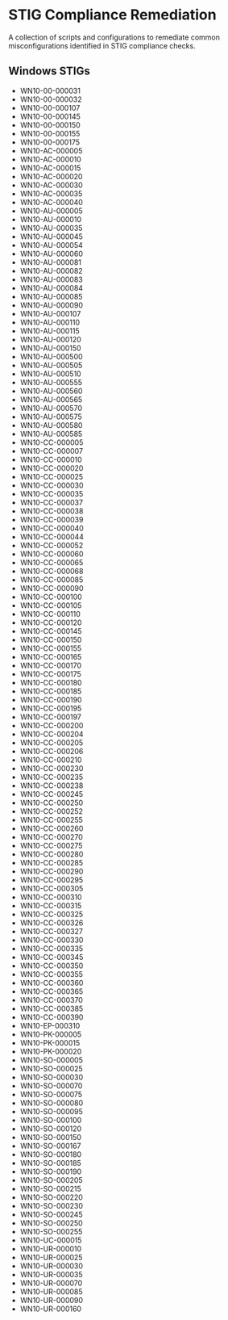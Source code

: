 # STIG Compliance Remediation

A collection of scripts and configurations to remediate common misconfigurations identified in STIG compliance checks.

## Windows STIGs
- WN10-00-000031  
- WN10-00-000032  
- WN10-00-000107  
- WN10-00-000145  
- WN10-00-000150  
- WN10-00-000155  
- WN10-00-000175  
- WN10-AC-000005  
- WN10-AC-000010  
- WN10-AC-000015  
- WN10-AC-000020  
- WN10-AC-000030  
- WN10-AC-000035  
- WN10-AC-000040  
- WN10-AU-000005  
- WN10-AU-000010  
- WN10-AU-000035  
- WN10-AU-000045  
- WN10-AU-000054  
- WN10-AU-000060  
- WN10-AU-000081  
- WN10-AU-000082  
- WN10-AU-000083  
- WN10-AU-000084  
- WN10-AU-000085  
- WN10-AU-000090  
- WN10-AU-000107  
- WN10-AU-000110  
- WN10-AU-000115  
- WN10-AU-000120  
- WN10-AU-000150  
- WN10-AU-000500  
- WN10-AU-000505  
- WN10-AU-000510  
- WN10-AU-000555  
- WN10-AU-000560  
- WN10-AU-000565  
- WN10-AU-000570  
- WN10-AU-000575  
- WN10-AU-000580  
- WN10-AU-000585  
- WN10-CC-000005  
- WN10-CC-000007  
- WN10-CC-000010  
- WN10-CC-000020  
- WN10-CC-000025  
- WN10-CC-000030  
- WN10-CC-000035  
- WN10-CC-000037  
- WN10-CC-000038  
- WN10-CC-000039  
- WN10-CC-000040  
- WN10-CC-000044  
- WN10-CC-000052  
- WN10-CC-000060  
- WN10-CC-000065  
- WN10-CC-000068  
- WN10-CC-000085  
- WN10-CC-000090  
- WN10-CC-000100  
- WN10-CC-000105  
- WN10-CC-000110  
- WN10-CC-000120  
- WN10-CC-000145  
- WN10-CC-000150  
- WN10-CC-000155  
- WN10-CC-000165  
- WN10-CC-000170  
- WN10-CC-000175  
- WN10-CC-000180  
- WN10-CC-000185  
- WN10-CC-000190  
- WN10-CC-000195  
- WN10-CC-000197  
- WN10-CC-000200  
- WN10-CC-000204  
- WN10-CC-000205  
- WN10-CC-000206  
- WN10-CC-000210  
- WN10-CC-000230  
- WN10-CC-000235  
- WN10-CC-000238  
- WN10-CC-000245  
- WN10-CC-000250  
- WN10-CC-000252  
- WN10-CC-000255  
- WN10-CC-000260  
- WN10-CC-000270  
- WN10-CC-000275  
- WN10-CC-000280  
- WN10-CC-000285  
- WN10-CC-000290  
- WN10-CC-000295  
- WN10-CC-000305  
- WN10-CC-000310  
- WN10-CC-000315  
- WN10-CC-000325  
- WN10-CC-000326  
- WN10-CC-000327  
- WN10-CC-000330  
- WN10-CC-000335  
- WN10-CC-000345  
- WN10-CC-000350  
- WN10-CC-000355  
- WN10-CC-000360  
- WN10-CC-000365  
- WN10-CC-000370  
- WN10-CC-000385  
- WN10-CC-000390  
- WN10-EP-000310  
- WN10-PK-000005  
- WN10-PK-000015  
- WN10-PK-000020  
- WN10-SO-000005  
- WN10-SO-000025  
- WN10-SO-000030  
- WN10-SO-000070  
- WN10-SO-000075  
- WN10-SO-000080  
- WN10-SO-000095  
- WN10-SO-000100  
- WN10-SO-000120  
- WN10-SO-000150  
- WN10-SO-000167  
- WN10-SO-000180  
- WN10-SO-000185  
- WN10-SO-000190  
- WN10-SO-000205  
- WN10-SO-000215  
- WN10-SO-000220  
- WN10-SO-000230  
- WN10-SO-000245  
- WN10-SO-000250  
- WN10-SO-000255  
- WN10-UC-000015  
- WN10-UR-000010  
- WN10-UR-000025  
- WN10-UR-000030  
- WN10-UR-000035  
- WN10-UR-000070  
- WN10-UR-000085  
- WN10-UR-000090  
- WN10-UR-000160  
